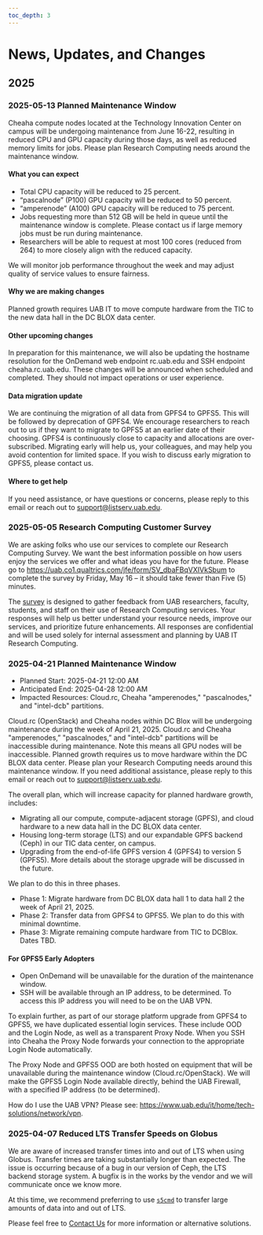 ```yaml
---
toc_depth: 3
---
```


# News, Updates, and Changes

## 2025

### 2025-05-13 Planned Maintenance Window

Cheaha compute nodes located at the Technology Innovation Center on campus will be undergoing maintenance from June 16-22, resulting in reduced CPU and GPU capacity during those days, as well as reduced memory limits for jobs. Please plan Research Computing needs around the maintenance window.

#### What you can expect

- Total CPU capacity will be reduced to 25 percent.
- “pascalnode” (P100) GPU capacity will be reduced to 50 percent.
- “amperenode” (A100) GPU capacity will be reduced to 75 percent.
- Jobs requesting more than 512 GB will be held in queue until the maintenance window is complete. Please contact us if large memory jobs must be run during maintenance.
- Researchers will be able to request at most 100 cores (reduced from 264) to more closely align with the reduced capacity.

We will monitor job performance throughout the week and may adjust quality of service values to ensure fairness.

#### Why we are making changes

Planned growth requires UAB IT to move compute hardware from the TIC to the new data hall in the DC BLOX data center.

#### Other upcoming changes

In preparation for this maintenance, we will also be updating the hostname resolution for the OnDemand web endpoint rc.uab.edu and SSH endpoint cheaha.rc.uab.edu. These changes will be announced when scheduled and completed. They should not impact operations or user experience.

#### Data migration update

We are continuing the migration of all data from GPFS4 to GPFS5. This will be followed by deprecation of GPFS4. We encourage researchers to reach out to us if they want to migrate to GPFS5 at an earlier date of their choosing. GPFS4 is continuously close to capacity and allocations are over-subscribed. Migrating early will help us, your colleagues, and may help you avoid contention for limited space. If you wish to discuss early migration to GPFS5, please contact us.

#### Where to get help

If you need assistance, or have questions or concerns, please reply to this email or reach out to <support@listserv.uab.edu>.

### 2025-05-05 Research Computing Customer Survey

We are asking folks who use our services to complete our Research Computing Survey. We want the best information possible on how users enjoy the services we offer and what ideas you have for the future.
Please go to <https://uab.co1.qualtrics.com/jfe/form/SV_dbaFBqVXIVkSbum> to complete the survey by Friday, May 16 – it should take fewer than Five (5) minutes.

The [survey](https://uab.co1.qualtrics.com/jfe/form/SV_dbaFBqVXIVkSbum) is designed to gather feedback from UAB researchers, faculty, students, and staff on their use of Research Computing services. Your responses will help us better understand your resource needs, improve our services, and prioritize future enhancements. All responses are confidential and will be used solely for internal assessment and planning by UAB IT Research Computing.

### 2025-04-21 Planned Maintenance Window

- Planned Start: 2025-04-21 12:00 AM
- Anticipated End: 2025-04-28 12:00 AM
- Impacted Resources: Cloud.rc, Cheaha "amperenodes," "pascalnodes," and "intel-dcb" partitions.

Cloud.rc (OpenStack) and Cheaha nodes within DC Blox will be undergoing maintenance during the week of April 21, 2025. Cloud.rc and Cheaha "amperenodes,” "pascalnodes,” and "intel-dcb" partitions will be inaccessible during maintenance. Note this means all GPU nodes will be inaccessible. Planned growth requires us to move hardware within the DC BLOX data center. Please plan your Research Computing needs around this maintenance window. If you need additional assistance, please reply to this email or reach out to [support@listserv.uab.edu](mailto:support@listserv.uab.edu).

The overall plan, which will increase capacity for planned hardware growth, includes:

- Migrating all our compute, compute-adjacent storage (GPFS), and cloud hardware to a new data hall in the DC BLOX data center.
- Housing long-term storage (LTS) and our expandable GPFS backend (Ceph) in our TIC data center, on campus.
- Upgrading from the end-of-life GPFS version 4 (GPFS4) to version 5 (GPFS5). More details about the storage upgrade will be discussed in the future.

We plan to do this in three phases.

- Phase 1: Migrate hardware from DC BLOX data hall 1 to data hall 2 the week of April 21, 2025.
- Phase 2: Transfer data from GPFS4 to GPFS5. We plan to do this with minimal downtime.
- Phase 3: Migrate remaining compute hardware from TIC to DCBlox. Dates TBD.

#### For GPFS5 Early Adopters

- Open OnDemand will be unavailable for the duration of the maintenance window.
- SSH will be available through an IP address, to be determined. To access this IP address you will need to be on the UAB VPN.

To explain further, as part of our storage platform upgrade from GPFS4 to GPFS5, we have duplicated essential login services. These include OOD and the Login Node, as well as a transparent Proxy Node. When you SSH into Cheaha the Proxy Node forwards your connection to the appropriate Login Node automatically.

The Proxy Node and GPFS5 OOD are both hosted on equipment that will be unavailable during the maintenance window (Cloud.rc/OpenStack). We will make the GPFS5 Login Node available directly, behind the UAB Firewall, with a specified IP address (to be determined).

How do I use the UAB VPN? Please see: <https://www.uab.edu/it/home/tech-solutions/network/vpn>.

### 2025-04-07 Reduced LTS Transfer Speeds on Globus

We are aware of increased transfer times into and out of LTS when using Globus. Transfer times are taking substantially longer than expected. The issue is occurring because of a bug in our version of Ceph, the LTS backend storage system. A bugfix is in the works by the vendor and we will communicate once we know more.

At this time, we recommend preferring to use [`s5cmd`](https://docs.rc.uab.edu/data_management/lts/interfaces/#s5cmd) to transfer large amounts of data into and out of LTS.

Please feel free to [Contact Us](./help/support.md) for more information or alternative solutions.
